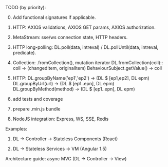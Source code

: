 TODO (by priority):

0. Add functional signatures if applicable.

1. HTTP: AXIOS validations, AXIOS GET params, AXIOS authorization.

2. MetaStream: sse/ws connection state, HTTP headers.

3. HTTP long-polling: DL.poll(data, intreval) / DL.pollUntil(data, intreval, predicate).

4. Collection: .fromCollection(), mutation iterator 
	DL.fromCollection(coll):: coll -> (changedItem, originalItem)
	BehaviourSubject.getValue() -> coll

5. HTTP: 
	DL.groupByName('ep1','ep2') -> (DL $ [ep1,ep2], DL epm)
	DL.groupByUrl(url) -> (DL $ [ep1..epn], DL epm)
	DL.groupByMethod(method) -> (DL $ [ep1..epn], DL epm)

6. add tests and coverage

7. prepare .min.js bundle

8. NodeJS integration: Express, WS, SSE, Redis

Examples:

1. DL -> Controller -> Stateless Components (React)

2. DL -> Stateless Services -> VM (Angular 1.5)

Architecture guide: async MVC (DL -> Controller -> View)
